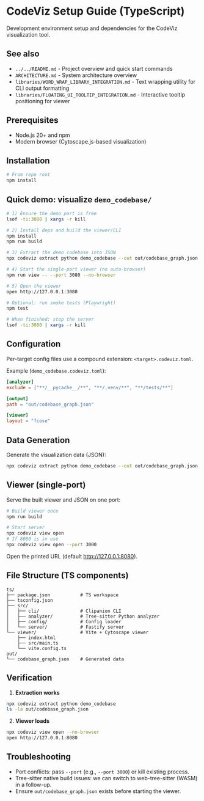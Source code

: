 # CodeViz Setup Guide (TypeScript)

Development environment setup and dependencies for the CodeViz visualization tool.

## See also

- `../../README.md` - Project overview and quick start commands
- `ARCHITECTURE.md` - System architecture overview
- `libraries/WORD_WRAP_LIBRARY_INTEGRATION.md` - Text wrapping utility for CLI output formatting
- `libraries/FLOATING_UI_TOOLTIP_INTEGRATION.md` - Interactive tooltip positioning for viewer

## Prerequisites

- Node.js 20+ and npm
- Modern browser (Cytoscape.js-based visualization)

## Installation

```bash
# From repo root
npm install
```

## Quick demo: visualize `demo_codebase/`

```bash
# 1) Ensure the demo port is free
lsof -ti:3080 | xargs -r kill

# 2) Install deps and build the viewer/CLI
npm install
npm run build

# 3) Extract the demo codebase into JSON
npx codeviz extract python demo_codebase --out out/codebase_graph.json

# 4) Start the single-port viewer (no auto-browser)
npm run view -- --port 3080 --no-browser

# 5) Open the viewer
open http://127.0.0.1:3080

# Optional: run smoke tests (Playwright)
npm test

# When finished: stop the server
lsof -ti:3080 | xargs -r kill
```

## Configuration

Per-target config files use a compound extension: `<target>.codeviz.toml`.

Example (`demo_codebase.codeviz.toml`):
```toml
[analyzer]
exclude = ["**/__pycache__/**", "**/.venv/**", "**/tests/**"]

[output]
path = "out/codebase_graph.json"

[viewer]
layout = "fcose"
```

## Data Generation

Generate the visualization data (JSON):
```bash
npx codeviz extract python demo_codebase --out out/codebase_graph.json
```

## Viewer (single-port)

Serve the built viewer and JSON on one port:
```bash
# Build viewer once
npm run build

# Start server
npx codeviz view open
# If 8080 is in use
npx codeviz view open --port 3000
```

Open the printed URL (default http://127.0.0.1:8080).

## File Structure (TS components)

```
ts/
├── package.json           # TS workspace
├── tsconfig.json
├── src/
│   ├── cli/               # Clipanion CLI
│   ├── analyzer/          # Tree-sitter Python analyzer
│   ├── config/            # Config loader
│   └── server/            # Fastify server
└── viewer/                # Vite + Cytoscape viewer
    ├── index.html
    ├── src/main.ts
    └── vite.config.ts
out/
└── codebase_graph.json    # Generated data
```

## Verification

1. **Extraction works**
```bash
npx codeviz extract python demo_codebase
ls -la out/codebase_graph.json
```

2. **Viewer loads**
```bash
npx codeviz view open --no-browser
open http://127.0.0.1:8080
```

## Troubleshooting

- Port conflicts: pass `--port` (e.g., `--port 3000`) or kill existing process.
- Tree-sitter native build issues: we can switch to web-tree-sitter (WASM) in a follow-up.
- Ensure `out/codebase_graph.json` exists before starting the viewer.